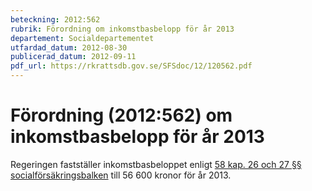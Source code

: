 ```yaml
---
beteckning: 2012:562
rubrik: Förordning om inkomstbasbelopp för år 2013
departement: Socialdepartementet
utfardad_datum: 2012-08-30
publicerad_datum: 2012-09-11
pdf_url: https://rkrattsdb.gov.se/SFSdoc/12/120562.pdf
---
```


# Förordning (2012:562) om inkomstbasbelopp för år 2013

Regeringen fastställer inkomstbasbeloppet enligt [58 kap. 26 och 27 §§ socialförsäkringsbalken](https://selex.se/eli/sfs/2010/110#kap58.26) till 56 600 kronor för år 2013.